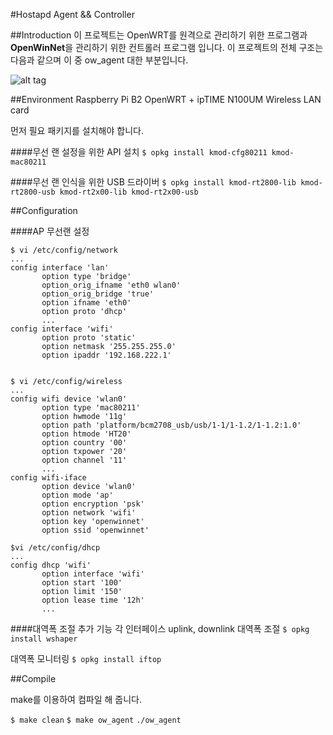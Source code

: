 #Hostapd Agent && Controller

##Introduction
이 프로젝트는 OpenWRT를 원격으로 관리하기 위한 프로그램과 **OpenWinNet**을 관리하기 위한 컨트롤러 프로그램 입니다. 이 프로젝트의 전체 구조는 다음과 같으며 이 중 ow_agent 대한 부분입니다.

![alt tag](https://github.com/OpenWinCon/OpenWinNet/blob/master/img/OpenWRT-agent.png)

##Environment
Raspberry Pi B2 OpenWRT + ipTIME N100UM Wireless LAN card


먼저 필요 패키지를 설치해야 합니다.

####무선 랜 설정을 위한 API 설치 
`$ opkg install kmod-cfg80211 kmod-mac80211`

####무선 랜 인식을 위한 USB 드라이버
`$ opkg install kmod-rt2800-lib kmod-rt2800-usb kmod-rt2x00-lib kmod-rt2x00-usb`


##Configuration

####AP 무선랜 설정
 ```
 $ vi /etc/config/network
 ...
 config interface 'lan'
 		option type 'bridge'
        option_orig_ifname 'eth0 wlan0'
        option_orig_bridge 'true'
        option ifname 'eth0'
        option proto 'dhcp'
        ...
 config interface 'wifi'
 		option proto 'static'
        option netmask '255.255.255.0'
        option ipaddr '192.168.222.1'
        
 ```
 
 
 ```
 $ vi /etc/config/wireless
 ...
 config wifi device 'wlan0'
 		option type 'mac80211'
        option hwmode '11g'
        option path 'platform/bcm2708_usb/usb/1-1/1-1.2/1-1.2:1.0'
        option htmode 'HT20'
        option country '00'
        option txpower '20'
        option channel '11'
        ...
 config wifi-iface
 		option device 'wlan0'
        option mode 'ap'
        option encryption 'psk'
        option network 'wifi'
        option key 'openwinnet'
        option ssid 'openwinnet'
 ```
 
 
 ```
 $vi /etc/config/dhcp
 ...
 config dhcp 'wifi'
 		option interface 'wifi'
        option start '100'
        option limit '150'
        option lease time '12h'
        ...
 ```
 
 ####대역폭 조절 추가 기능
 각 인터페이스 uplink, downlink 대역폭 조절
 `$ opkg install wshaper`
 
 대역폭 모니터링
 `$ opkg install iftop`
 
 
 
##Compile

make를 이용하여 컴파일 해 줍니다.

`$ make clean`
`$ make ow_agent`
`./ow_agent`

